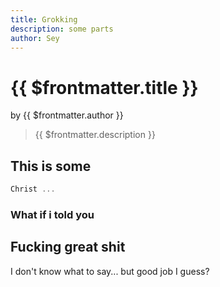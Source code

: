 ```yaml
---
title: Grokking
description: some parts
author: Sey
---
```


# {{ $frontmatter.title }}

by {{ $frontmatter.author }}

> {{ $frontmatter.description }}

## This is some

```js
Christ ...
```

### What if i told you

## Fucking great shit

I don't know what to say... but good job I guess?
